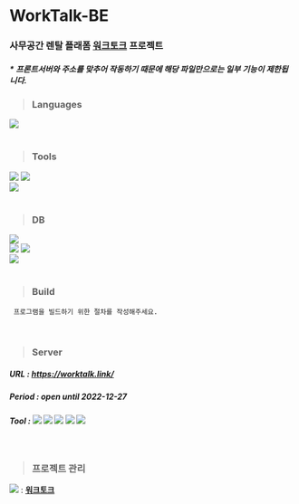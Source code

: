 # WorkTalk-BE
### 사무공간 렌탈 플래폼 [워크토크](https://worktalk.link/) 프로젝트

##### * 프론트서버와 주소를 맞추어 작동하기 때문에 해당 파일만으로는 일부 기능이 제한됩니다.

> ### Languages
<div>
  <img src="https://img.shields.io/badge/java-007396?style=for-the-badge&logo=java&logoColor=white">
</div>
<br>

> ### Tools
<div>
  <img src="https://img.shields.io/badge/Spring Boot-6DB33F?style=for-the-badge&logo=Spring Boot&logoColor=white"/>
  <img src="https://img.shields.io/badge/Spring Security-6DB33F?style=for-the-badge&logo=Spring Security&logoColor=white"/><br>
  <img src="https://img.shields.io/badge/IntelliJ-000000?style=for-the-badge&logo=IntelliJ IDEA&logoColor=white"/>
</div>
<br>

> ### DB
<div>
  <img src="https://img.shields.io/badge/PostgreSQL-4169E1?style=for-the-badge&logo=PostgreSQL&logoColor=white"/><br>
  <img src="https://img.shields.io/badge/Redis-DC382D?style=for-the-badge&logo=Redis&logoColor=white"/>
  <img src="https://img.shields.io/badge/Postman-FF6C37?style=for-the-badge&logo=Postman&logoColor=white"/><br>
  <img src="https://img.shields.io/badge/Swagger-85EA2D?style=for-the-badge&logo=Swagger&logoColor=black"/>
</div>
<br>

> ### Build
```
 프로그램을 빌드하기 위한 절차를 작성해주세요.
```
<br>

> ### Server
##### URL : <https://worktalk.link/>
##### Period : open until 2022-12-27
##### Tool : <img src="https://img.shields.io/badge/Amazon AWS-232F3E?style=flat-square&logo=Amazon%20AWS&logoColor=white"/> <img src="https://img.shields.io/badge/Amazon EC2-FF9900?style=flat-square&logo=amazonec2&logoColor=white"> <img src="https://img.shields.io/badge/Amazon S3-569A31?style=flatsquare&logo=Amazon S3&logoColor=white"> <img src="https://img.shields.io/badge/Amazon RDS-527FFF?style=flatsquare&logo=Amazon RDS&logoColor=white"> <img src="https://img.shields.io/badge/Travis CI-3EAAAF?style=flatsquare&logo=Travis CI&logoColor=white"> 
<br>

> ### 프로젝트 관리
<img src="https://img.shields.io/badge/Notion-000000?style=flatsquare&logo=Notion&logoColor=white"> : <Strong>[워크토크](https://www.notion.so/GOLFZON-TECH-ACADEMY-d63410815e924d6eb6c4697e17d0e3cf)</Strong>
